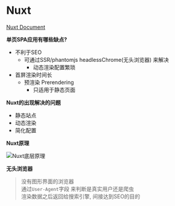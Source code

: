 # Nuxt
[Nuxt Document](https://zh.nuxtjs.org/guide/)

**单页SPA应用有哪些缺点?**
- 不利于SEO
  - 可通过SSR/phantomjs headlessChrome(无头浏览器) 来解决
    - 动态渲染配置繁琐
- 首屏渲染时间长
  - 预渲染 Prerendering 
    - 只适用于静态页面

**Nuxt的出现解决的问题**
- 静态站点
- 动态渲染
- 简化配置

**Nuxt原理**

![Nuxt底层原理](https://raw.githubusercontent.com/luobosiji/blog/master/resources/Nuxtsrc.png)





**无头浏览器**
> 没有图形界面的浏览器\
> 通过`User-Agent`字段 来判断是真实用户还是爬虫\
> 渲染数据之后返回给搜索引擎, 间接达到SEO的目的